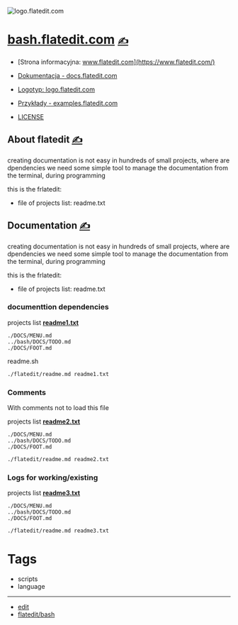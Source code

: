 
![logo.flatedit.com](https://logo.flatedit.com/1/cover.png)

# [bash.flatedit.com](https://bash.flatedit.com/) [<span style='font-size:20px;'>&#x270D;</span>](https://github.com/flatedit/bash/edit/main/DOCS/MENU.md) 

+ [Strona informacyjna: www.flatedit.com](https://www.flatedit.com/)
+ [Dokumentacja - docs.flatedit.com](https://docs.flatedit.com/)
+ [Logotyp: logo.flatedit.com](https://logo.flatedit.com/)
+ [Przykłady - examples.flatedit.com](http://examples.flatedit.com)

+ [LICENSE](../LICENSE)



## About flatedit [<span style='font-size:20px;'>&#x270D;</span>](https://github.com/flatedit/bash/edit/main/DOCS/ABOUT.md)

creating documentation is not easy in hundreds of small projects, where are dpendencies
we need some simple tool to manage the documentation from the terminal, during programming

this is the frlatedit:
+ file of projects list: readme.txt


## Documentation [<span style='font-size:20px;'>&#x270D;</span>](https://github.com/flatedit/examples/edit/main/DOCS/DOCS.md)

creating documentation is not easy in hundreds of small projects, where are dpendencies
we need some simple tool to manage the documentation from the terminal, during programming

this is the frlatedit:
+ file of projects list: readme.txt

### documenttion dependencies

projects list [**readme1.txt**](readme1.txt)
```
./DOCS/MENU.md
../bash/DOCS/TODO.md
./DOCS/FOOT.md
```
readme.sh
```bash
./flatedit/readme.md readme1.txt
```

### Comments

With comments not to load this file

projects list [**readme2.txt**](readme2.txt)
```
./DOCS/MENU.md
../bash/DOCS/TODO.md
./DOCS/FOOT.md
```

```bash
./flatedit/readme.md readme2.txt
```


### Logs for working/existing


projects list [**readme3.txt**](readme3.txt)
```
./DOCS/MENU.md
../bash/DOCS/TODO.md
./DOCS/FOOT.md
```

```bash
./flatedit/readme.md readme3.txt
```


# Tags

+ scripts
+ language

---

+ [edit](https://github.com/flatedit/bash/edit/main/README.md)
+ [flatedit/bash](https://github.com/flatedit/bash)
